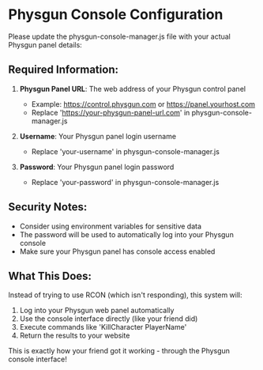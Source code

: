# Physgun Console Configuration

Please update the physgun-console-manager.js file with your actual Physgun panel details:

## Required Information:

1. **Physgun Panel URL**: The web address of your Physgun control panel
   - Example: https://control.physgun.com or https://panel.yourhost.com
   - Replace 'https://your-physgun-panel-url.com' in physgun-console-manager.js

2. **Username**: Your Physgun panel login username
   - Replace 'your-username' in physgun-console-manager.js

3. **Password**: Your Physgun panel login password  
   - Replace 'your-password' in physgun-console-manager.js

## Security Notes:
- Consider using environment variables for sensitive data
- The password will be used to automatically log into your Physgun console
- Make sure your Physgun panel has console access enabled

## What This Does:
Instead of trying to use RCON (which isn't responding), this system will:
1. Log into your Physgun web panel automatically
2. Use the console interface directly (like your friend did)
3. Execute commands like 'KillCharacter PlayerName' 
4. Return the results to your website

This is exactly how your friend got it working - through the Physgun console interface!